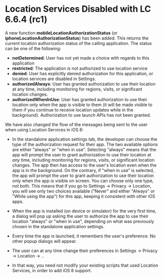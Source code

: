#     Location Services Disabled with LC 6.6.4 (rc1)

A new function **mobileLocationAuthorizationStatus** (or **iphoneLocationAuthorizationStatus**) has been added. This returns the current location authorization status of the calling application. The status can be one of the following:

- **notDetermined**: User has not yet made a choice with regards to this application
- **restricted**: The application is not authorized to use location service
- **denied**: User has explicitly denied authorization for this application, or location services are disabled in Settings.
- **authorizedAlways**: User has granted authorization to use their location at any time, including monitoring for regions, visits, or significant location changes.
- **authorizedWhenInUse**: User has granted authorization to use their location only when the app is visible to them (it will be made visible to them if you continue to receive location updates while in the background). Authorization to use launch APIs has not been granted.

We have also changed the flow of the messages being sent to the user when using Location Services in iOS 8:

- In the standalone application settings tab, the developer can choose the type of the authorization request for their app.
 The two available options are either "always" or "when in use". Selecting "always" means that the app will prompt the user to grant authorization to use their location
 at *any* time, including monitoring for regions, visits, or significant location changes. The app then has access to the user's location even when the app is in the
 background. On the contrary, if "when in use" is selected, the app will prompt the user to grant authorization to use their location only when the app is visible on screen. You can choose only one type, not both. This means that if you go to Settings -> Privacy -> Location, you will see only two choices available ("Never" and either "Always" or "While using the app") for this app, keeping it consistent with other iOS apps.

- When the app is installed (on device or simulator) for the very first time, a dialog will pop up asking the user to authorize the app to use their location
 "always" or "when in use", depending on what was previously chosen in the standalone application settings.

- Every time the app is launched, it remembers the user's preference. No other popup dialogs will appear.

- The user can at any time change their preferences in Settings -> Privacy -> Location -> ..  

- In that way, you need not modify your existing scripts that used Location Services, in order to add iOS 8 support.
